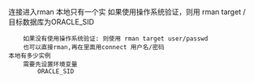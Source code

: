 连接进入rman
    本地只有一个实
        如果使用操作系统验证，则用 rman target /  
            目标数据库为ORACLE_SID
                

        如果没有使用操作系统验证: 则使用 rman target user/passwd
        也可以直接rman,再在里面用connect 用户名/密码
    本地有多少实例
        需要先设置环境变量
            ORACLE_SID

